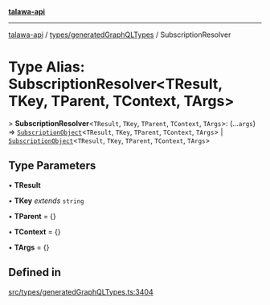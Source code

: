 [**talawa-api**](../../../README.md)

***

[talawa-api](../../../modules.md) / [types/generatedGraphQLTypes](../README.md) / SubscriptionResolver

# Type Alias: SubscriptionResolver\<TResult, TKey, TParent, TContext, TArgs\>

\> **SubscriptionResolver**\<`TResult`, `TKey`, `TParent`, `TContext`, `TArgs`\>: (...`args`) =\> [`SubscriptionObject`](SubscriptionObject.md)\<`TResult`, `TKey`, `TParent`, `TContext`, `TArgs`\> \| [`SubscriptionObject`](SubscriptionObject.md)\<`TResult`, `TKey`, `TParent`, `TContext`, `TArgs`\>

## Type Parameters

• **TResult**

• **TKey** *extends* `string`

• **TParent** = \{\}

• **TContext** = \{\}

• **TArgs** = \{\}

## Defined in

[src/types/generatedGraphQLTypes.ts:3404](https://github.com/PalisadoesFoundation/talawa-api/blob/6bd0fecc1032af2aa70d925c85724d9fec2350f9/src/types/generatedGraphQLTypes.ts#L3404)

